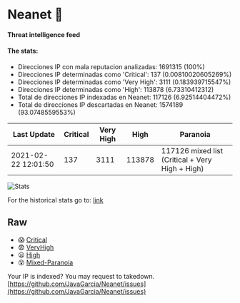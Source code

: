 # Neanet :hocho:
#### Threat intelligence feed
#### The stats:

- Direcciones IP con mala reputacion analizadas: 1691315 (100%)
- Direcciones IP determinadas como 'Critical':  137 (0.00810020605269%)
- Direcciones IP determinadas como 'Very High':  3111 (0.183939715547%)
- Direcciones IP determinadas como 'High':  113878 (6.73310412312)
- Total de direcciones IP indexadas en Neanet:  117126 (6.92514404472%)
- Total de direcciones IP descartadas en Neanet:  1574189 (93.0748559553%)

| Last Update | Critical | Very High | High | Paranoia |
| --- | --- | --- | --- | --- |
| 2021-02-22 12:01:50 | 137 | 3111 | 113878 | 117126 mixed list (Critical + Very High + High)|

![Stats](https://docs.google.com/spreadsheets/d/e/2PACX-1vSnaNMIXVabIpDJjufMlzH7poXnshF3mgd8Is1g9ytUEzVsP5my4Trn8f-xkoLLQ38xpL3HtmUexLo6/pubchart?oid=501124687&format=image)

For the historical stats go to: [link](/stats.csv)
## Raw
- :scream: [Critical](https://raw.githubusercontent.com/JavaGarcia/Neanet/master/blacklists/neanet_critical.txt)
- :fearful: [VeryHigh](https://raw.githubusercontent.com/JavaGarcia/Neanet/master/blacklists/neanet_veryHigh.txtt)
- :frowning: [High](https://raw.githubusercontent.com/JavaGarcia/Neanet/master/blacklists/neanet_high.txt)
- :dizzy_face: [Mixed-Paranoia](https://raw.githubusercontent.com/JavaGarcia/Neanet/master/blacklists/neanet_all.txt)


Your IP is indexed? You may request to takedown. [https://github.com/JavaGarcia/Neanet/issues](https://github.com/JavaGarcia/Neanet/issues)




























































































































































































































































































































































































































































































































































































































































































































































































































































































































































































































































































































































































































































































































































































































































































































































































































































































































































































































































































































































































































































































































































































































































































































































































































































































































































































































































































































































































































































































































































































































































































































































































































































































































































































































































































































































































































































































































































































































































































































































































































































































































































































































































































































































































































































































































































